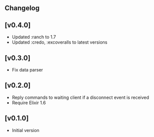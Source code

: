 ## Changelog
## [v0.4.0]

* Updated :ranch to 1.7
* Updated :credo, :excoveralls to latest versions

## [v0.3.0]

* Fix data parser

## [v0.2.0]

* Reply commands to waiting client if a disconnect event is received
* Require Elixir 1.6

## [v0.1.0]

* Initial version
